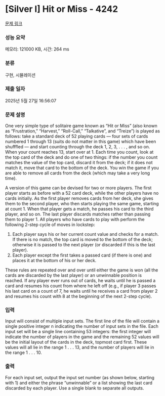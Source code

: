 # [Silver I] Hit or Miss - 4242 

[문제 링크](https://www.acmicpc.net/problem/4242) 

### 성능 요약

메모리: 121000 KB, 시간: 264 ms

### 분류

구현, 시뮬레이션

### 제출 일자

2025년 5월 27일 16:56:07

### 문제 설명

<p>One very simple type of solitaire game known as “Hit or Miss” (also known as “Frustration,” “Harvest,” “Roll-Call,” “Talkative”, and “Treize”) is played as follows: take a standard deck of 52 playing cards — four sets of cards numbered 1 through 13 (suits do not matter in this game) which have been shufffled — and start counting through the deck 1, 2, 3, . . . , and so on. When your count reaches 13, start over at 1. Each time you count, look at the top card of the deck and do one of two things: if the number you count matches the value of the top card, discard it from the deck; if it does not match it, move that card to the bottom of the deck. You win the game if you are able to remove all cards from the deck (which may take a very long time).</p>

<p>A version of this game can be devised for two or more players. The first player starts as before with a 52 card deck, while the other players have no cards initially. As the first player removes cards from her deck, she gives them to the second player, who then starts playing the same game, starting at count 1. When that player gets a match, he passes his card to the third player, and so on. The last player discards matches rather than passing them to player 1. All players who have cards to play with perform the following 2-step cycle of moves in lockstep:</p>

<ol>
	<li>Each player says his or her current count value and checks for a match. If there is no match, the top card is moved to the bottom of the deck; otherwise it is passed to the next player (or discarded if this is the last player).</li>
	<li>Each player except the first takes a passed card (if there is one) and places it at the bottom of his or her deck.</li>
</ol>

<p>These rules are repeated over and over until either the game is won (all the cards are discarded by the last player) or an unwinnable position is reached. If any player ever runs out of cards, he waits until he is passed a card and resumes his count from where he left off (e.g., if player 3 passes his last card on a count of 7, he waits until he receives a card from player 2 and resumes his count with 8 at the beginning of the next 2-step cycle).</p>

### 입력 

 <p>Input will consist of multiple input sets. The first line of the file will contain a single positive integer n indicating the number of input sets in the file. Each input set will be a single line containing 53 integers: the first integer will indicate the number of players in the game and the remaining 52 values will be the initial layout of the cards in the deck, topmost card first. These values will all lie in the range 1 . . . 13, and the number of players will lie in the range 1 . . . 10.</p>

### 출력 

 <p>For each input set, output the input set number (as shown below, starting with 1) and either the phrase “unwinnable” or a list showing the last card discarded by each player. Use a single blank to separate all outputs.</p>

